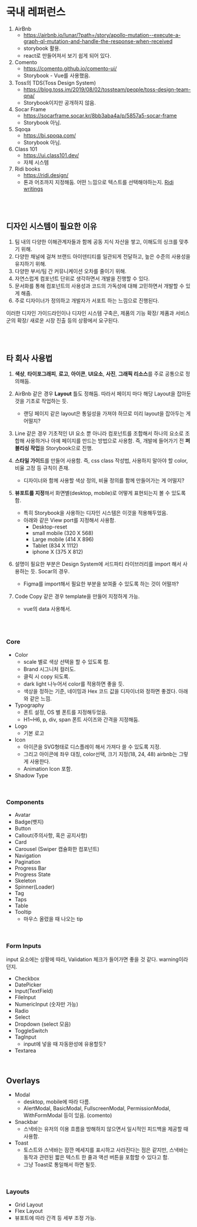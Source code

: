 # 국내 레퍼런스

1. AirBnb
   - https://airbnb.io/lunar/?path=/story/apollo-mutation--execute-a-graph-ql-mutation-and-handle-the-response-when-received
   - storybook 활용.
   - react로 만들어져서 보기 쉽게 되어 있다.
2. Comento
   - https://comento.github.io/comento-ui/
   - Storybook - Vue를 사용했음.
3. Toss의 TDS(Toss Design System)
   - https://blog.toss.im/2019/08/02/tossteam/people/toss-design-team-qna/
   - Storybook이지만 공개하지 않음.
4. Socar Frame
   - https://socarframe.socar.kr/8bb3aba4a/p/5857a5-socar-frame
   - Storybook 아님.
5. Sqoqa
   - https://bi.spoqa.com/
   - Storybook 아님.
6. Class 101
   - https://ui.class101.dev/
   - 자체 시스템
7. Ridi books
   - https://ridi.design/
   - 톤과 어조까지 지정해둠. 어떤 느낌으로 텍스트를 선택해야하는지. [Ridi writings](https://ridi.design/writings/#%EA%B0%80%EC%9D%B4%EB%93%9C%EC%9D%98-%EB%AA%A9%EC%A0%81)

<br/>

<br/>

## 디자인 시스템이 필요한 이유

1. 팀 내의 다양한 이해관계자들과 함께 공동 지식 자산을 쌓고, 이해도의 싱크를 맞추기 위해.
2. 다양한 채널에 걸쳐 브랜드 아이덴티티를 일관되게 전달하고, 높은 수준의 사용성을 유지하기 위해.
3. 다양한 부서/팀 간 커뮤니케이션 오차를 줄이기 위해.
4. 자연스럽게 컴포넌트 단위로 생각하면서 개발을 진행할 수 있다.
5. 문서화를 통해 컴포넌트의 사용성과 코드의 가독성에 대해 고민하면서 개발할 수 있게 해줌.
6. 주로 디자이너가 정의하고 개발자가 서포트 하는 느낌으로 진행된다.

이러한 디자인 가이드라인이나 디자인 시스템 구축은, 제품의 기능 확장/ 제품과 서비스 군의 확장/ 새로운 시장 진출 등의 상황에서 요구된다.

<br/>

<br/>

## 타 회사 사용법

1. **색상**, **타이포그래피**, **로고**, **아이콘**, **UI요소**, **사진**, **그래픽 리소스**를 주로 공통으로 정의해둠.
2. AirBnb 같은 경우 **Layout** 틀도 정해둠. 따라서 페이지 마다 해당 Layout을 잡아둔 것을 기초로 작업하는 듯.
   - 랜딩 페이지 같은 layout은 통일성을 가져야 하므로 미리 layout을 잡아두는 게 어떨지?

3. Line 같은 경우 기초적인 UI 요소 뿐 아니라 컴포넌트를 조합해서 하나의 요소로 조합해 사용하거나 아예 페이지를 만드는 방법으로 사용함. 즉, 개발에 들어가기 전 **퍼블리싱 작업**을 Storybook으로 진행.
4. **스타일 가이드**를 만들어 사용함. 즉, css class 작성법, 사용하지 말아야 할 color, 비율 고정 등 규칙이 존재.

   - 디자이너와 함께 사용할 색상 정의, 비율 정의를 함께 만들어가는 게 어떨지?

5. **뷰포트를 지정**해서 화면별(desktop, mobile)로 어떻게 표현되는지 볼 수 있도록 함.

   - 특히 Storybook을 사용하는 디자인 시스템은 이것을 적용해두었음.
   - 아래와 같은 View port를 지정해서 사용함.
     - Desktop-reset
     - small mobile (320 X 568)
     - Large mobile (414 X 896)
     - Tablet (834 X 1112)
     - iphone X (375 X 812)

6. 설명이 필요한 부분은 Design System에 서드파티 라이브러리를 import 해서 사용하는 듯. Socar의 경우.

   - Figma를 import해서 필요한 부분을 보여줄 수 있도록 하는 것이 어떨까?

7. Code Copy 같은 경우 template을 만들어 지정하게 가능.

   - vue의 data 사용해서.

<br/>

<br/>

### Core

- Color
  - scale 별로 색상 선택을 할 수 있도록 함.
  - Brand 시그니처 컬러도.
  - 클릭 시 copy 되도록.
  - dark light 나누어서 color를 적용하면 좋을 듯.
  - 색상을 정하는 기준, 네이밍과 Hex 코드 값을 디자이너와 정하면 좋겠다. 아래와 같은 느낌.
- Typography
  - 폰트 설정, OS 별 폰트를 지정해두었음.
  - H1~H6, p, div, span 폰트 사이즈와 간격을 지정해둠.
- Logo
  - 기본 로고
- Icon
  - 아이콘을 SVG형태로 디스플레이 해서 가져다 쓸 수 있도록 지정.
  - 그리고 아이콘에 좌우 대칭, color선택, 크기 지정(18, 24, 48) airbnb는 그렇게 사용한다.
  - Animation Icon 포함.
- Shadow Type

<br/>

### Components

- Avatar
- Badge(뱃지)
- Button
- Callout(주의사항, 혹은 공지사항)
- Card
- Carousel (Swiper 캡슐화한 컴포넌트)
- Navigation
- Pagination
- Progress Bar
- Progress State
- Skeleton
- Spinner(Loader)
- Tag
- Taps
- Table
- Tooltip
  - 마우스 올렸을 때 나오는 tip

<br/>

### Form Inputs

input 요소에는 상황에 따라, Validation 체크가 들어가면 좋을 것 같다. warning이라던지.

- Checkbox
- DatePicker
- Input(TextField)
- FileInput
- NumericInput (숫자만 가능)
- Radio
- Select
- Dropdown (select 모음)
- ToggleSwitch
- TagInput
  - input에 넣을 때 자동완성에 유용할듯?
- Textarea

<br/>

## Overlays

- Modal
  - desktop, mobile에 따라 다름.
  - AlertModal, BasicModal, FullscreenModal, PermissionModal, WithFormModal 등이 있음. (comento)
- Snackbar
  - 스낵바는 유저의 이용 흐름을 방해하지 않으면서 일시적인 피드백을 제공할 때 사용함.
- Toast
  - 토스트와 스낵바는 잠깐 메세지를 표시하고 사라진다는 점은 같지만, 스낵바는 동작과 관련된 짧은 텍스트 한 줄과 액션 버튼을 포함할 수 있다고 함.
  - 그냥 Toast로 통일해서 하면 될듯.

<br/>

### Layouts

- Grid Layout
- Flex Layout
- 뷰포트에 따라 간격 등 세부 조정 가능.
